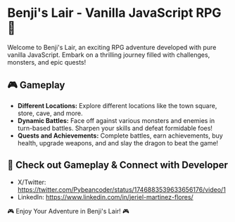 # Benji's Lair - Vanilla JavaScript RPG 🐉

Welcome to Benji's Lair, an exciting RPG adventure developed with pure vanilla JavaScript. Embark on a thrilling journey filled with challenges, monsters, and epic quests!

## 🎮 Gameplay

- **Different Locations:** Explore different locations like the town square, store, cave, and more.
- **Dynamic Battles:** Face off against various monsters and enemies in turn-based battles. Sharpen your skills and defeat formidable foes!
- **Quests and Achievements:** Complete battles, earn achievements, buy health, upgrade weapons, and and slay the dragon to beat the game!

## 🔧 Check out Gameplay & Connect with Developer

- X/Twitter: https://twitter.com/Pybeancoder/status/1746883539633656176/video/1
- LinkedIn: https://www.linkedin.com/in/jeriel-martinez-flores/


🎮 Enjoy Your Adventure in Benji's Lair! 🎮
